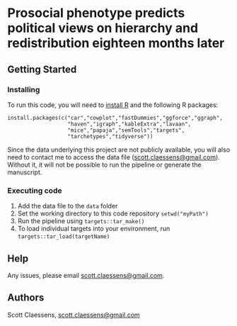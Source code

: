 # Prosocial phenotype predicts political views on hierarchy and redistribution eighteen months later

## Getting Started

### Installing

To run this code, you will need to [install R](https://www.r-project.org/) and the following R packages:

```
install.packages(c("car","cowplot","fastDummies","ggforce","ggraph",
                   "haven","igraph","kableExtra","lavaan",
                   "mice","papaja","semTools","targets",
                   "tarchetypes","tidyverse"))
```

Since the data underlying this project are not publicly available, you will also need to contact me to access the data file (scott.claessens@gmail.com). Without it, it will not be possible to run the pipeline or generate the manuscript.

### Executing code

1. Add the data file to the `data` folder
2. Set the working directory to this code repository `setwd("myPath")`
3. Run the pipeline using `targets::tar_make()`
4. To load individual targets into your environment, run `targets::tar_load(targetName)`

## Help

Any issues, please email scott.claessens@gmail.com.

## Authors

Scott Claessens, scott.claessens@gmail.com
